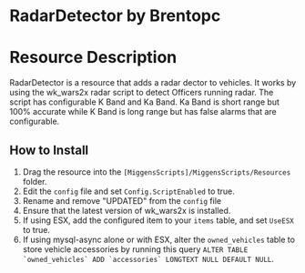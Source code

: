 # RadarDetector by Brentopc

# Resource Description
RadarDetector is a resource that adds a radar dector to vehicles.  It works by using the wk_wars2x radar script to detect Officers running radar.  The script has configurable K Band and Ka Band.  Ka Band is short range but 100% accurate while K Band is long range but has false alarms that are configurable.

## How to Install

1. Drag the resource into the `[MiggensScripts]/MiggensScripts/Resources` folder.
2. Edit the `config` file and set `Config.ScriptEnabled` to true.
3. Rename and remove "UPDATED" from the `config` file
4. Ensure that the latest version of wk_wars2x is installed.
5. If using ESX, add the configured item to your `items` table, and set `UseESX` to true.
6. If using mysql-async alone or with ESX, alter the `owned_vehicles` table to store vehicle accessories by running this query ```ALTER TABLE `owned_vehicles` ADD `accessories` LONGTEXT NULL DEFAULT NULL```.
